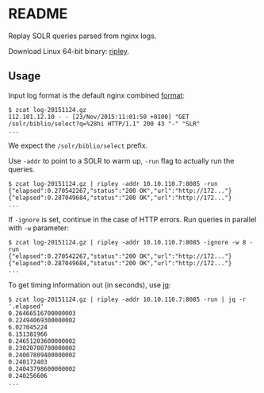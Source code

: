 README
======

Replay SOLR queries parsed from nginx logs.

Download Linux 64-bit binary: [ripley](https://github.com/miku/ripley/releases/download/v0.1.2/ripley).

Usage
-----

Input log format is the default nginx combined [format](https://github.com/miku/ripley/blob/8437e9bd241eb2605b0c6132095d4fdf84db0e82/cmd/ripley/main.go#L21):

    $ zcat log-20151124.gz
    112.101.12.10 - - [23/Nov/2015:11:01:50 +0100] "GET /solr/biblio/select?q=%28hi HTTP/1.1" 200 43 "-" "SLR"
    ...

We expect the `/solr/biblio/select` prefix.

Use `-addr` to point to a SOLR to warm up, `-run` flag to actually run the queries.

    $ zcat log-20151124.gz | ripley -addr 10.10.110.7:8085 -run
    {"elapsed":0.270542267,"status":"200 OK","url":"http://172..."}
    {"elapsed":0.287049684,"status":"200 OK","url":"http://172..."}
    ...

If `-ignore` is set, continue in the case of HTTP errors. Run queries in parallel with `-w` parameter:

    $ zcat log-20151124.gz | ripley -addr 10.10.110.7:8085 -ignore -w 8 -run
    {"elapsed":0.270542267,"status":"200 OK","url":"http://172..."}
    {"elapsed":0.287049684,"status":"200 OK","url":"http://172..."}
    ...

To get timing information out (in seconds), use [jq](https://stedolan.github.io/jq/):

    $ zcat log-20151124.gz | ripley -addr 10.10.110.7:8085 -run | jq -r '.elapsed'
    0.26466516700000003
    0.22494069300000002
    6.027045224
    6.151381966
    0.24651203600000002
    0.23020700700000002
    0.24007809400000002
    0.240172403
    0.24043798600000002
    0.240256606
    ...
